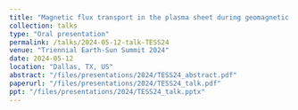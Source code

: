 ```yaml
---
title: "Magnetic flux transport in the plasma sheet during geomagnetic storms using MMS"
collection: talks
type: "Oral presentation"
permalink: /talks/2024-05-12-talk-TESS24
venue: "Triennial Earth-Sun Summit 2024"
date: 2024-05-12
location: "Dallas, TX, US"
abstract: "/files/presentations/2024/TESS24_abstract.pdf"
paperurl: "/files/presentations/2024/TESS24_talk.pdf"
ppt: "/files/presentations/2024/TESS24_talk.pptx"
---
```

